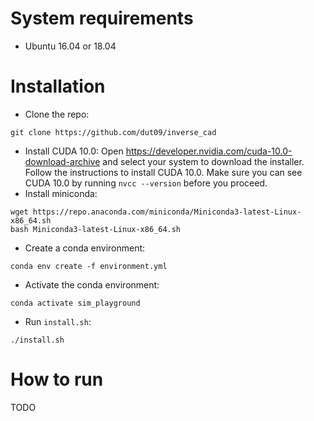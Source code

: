 # System requirements
- Ubuntu 16.04 or 18.04

# Installation
- Clone the repo:
```
git clone https://github.com/dut09/inverse_cad
```
- Install CUDA 10.0: Open https://developer.nvidia.com/cuda-10.0-download-archive and select your system to download the installer. Follow the instructions to install CUDA 10.0. Make sure you can see CUDA 10.0 by running `nvcc --version` before you proceed.
- Install miniconda:
```
wget https://repo.anaconda.com/miniconda/Miniconda3-latest-Linux-x86_64.sh
bash Miniconda3-latest-Linux-x86_64.sh
```
- Create a conda environment:
```
conda env create -f environment.yml
```
- Activate the conda environment:
```
conda activate sim_playground
```
- Run `install.sh`:
```
./install.sh
```

# How to run
TODO
